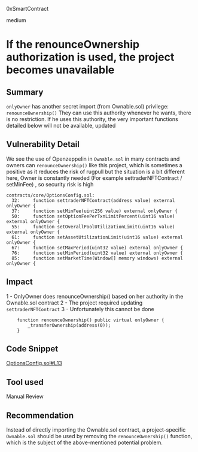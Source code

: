 0xSmartContract

medium

# If the renounceOwnership authorization is used, the project becomes unavailable

## Summary
`onlyOwner` has another secret import (from Ownable.sol) privilege: `renounceOwnership()`
They can use this authority whenever he wants, there is no restriction.
If he uses this authority, the very important functions detailed below will not be available, updated


## Vulnerability Detail
We see the use of Openzeppelin in `Ownable.sol` in many contracts and owners can `renounceOwnership()` like this project, which is sometimes a positive as it reduces the risk of rugpull but the situation is a bit different here, Owner is constantly needed
(For example settraderNFTContract  / setMinFee) , so security risk is high

```solidity
contracts/core/OptionsConfig.sol:
  32:     function settraderNFTContract(address value) external onlyOwner {
  37:     function setMinFee(uint256 value) external onlyOwner {
  50:     function setOptionFeePerTxnLimitPercent(uint16 value) external onlyOwner {
  55:     function setOverallPoolUtilizationLimit(uint16 value) external onlyOwner {
  61:     function setAssetUtilizationLimit(uint16 value) external onlyOwner {
  67:     function setMaxPeriod(uint32 value) external onlyOwner {
  76:     function setMinPeriod(uint32 value) external onlyOwner {
  85:     function setMarketTime(Window[] memory windows) external onlyOwner {
```

## Impact

1 - OnlyOwner does renounceOwnership() based on her authority in the Ownable.sol contract
2 - The project required updating `settraderNFTContract`
3 - Unfortunately this cannot be done

```solidity
    function renounceOwnership() public virtual onlyOwner {
        _transferOwnership(address(0));
    }
```

## Code Snippet
[OptionsConfig.sol#L13](https://github.com/sherlock-audit/2022-11-buffer/blob/main/contracts/contracts/core/OptionsConfig.sol#L13)


## Tool used

Manual Review

## Recommendation
Instead of directly importing the Ownable.sol contract, a project-specific `Ownable.sol` should be used by removing the `renounceOwnership()` function, which is the subject of the above-mentioned potential problem.